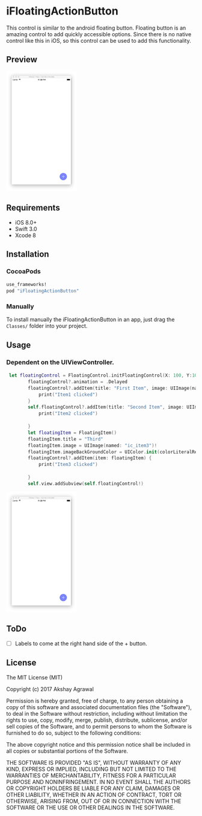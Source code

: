 # iFloatingActionButton

This control is similar to the android floating button. Floating button is an amazing control to add quickly accessible options. Since there is no native control like this in iOS, so this control can be used to add this functionality.
## Preview
<img src="https://github.com/Akshay-iOS-Developer/iFloatingActionButton/blob/master/close.png" width='187' alt="Closed PNG">

## Requirements
* iOS 8.0+
* Swift 3.0
* Xcode 8

## Installation
### CocoaPods
```ruby
use_frameworks!
pod "iFloatingActionButton"
```
### Manually
To install manually the iFloatingActionButton in an app, just drag the `Classes/` folder into your project.

## Usage
### Dependent on the UIViewController.


```swift
 let floatingControl = FloatingControl.initFloatingControl(X: 100, Y:100)
        floatingControl?.animation = .Delayed
        floatingControl?.addItem(title: "First Item", image: UIImage(named: "ic_item1")!) {
            print("Item1 clicked")
        }
        self.floatingControl?.addItem(title: "Second Item", image: UIImage(named: "ic_item2")!) {
            print("Item2 clicked")
            
        }
        let floatingItem = FloatingItem()
        floatingItem.title = "Third"
        floatingItem.image = UIImage(named: "ic_item3")!
        floatingItem.imageBackGroundColor = UIColor.init(colorLiteralRed: 102/255.0, green: 102/255.0, blue: 255/255.0, alpha: 1)
        floatingControl?.addItem(item: floatingItem) {
            print("Item3 clicked")
            
        }
        self.view.addSubview(self.floatingControl!)

```
<img src="https://github.com/Akshay-iOS-Developer/iFloatingActionButton/blob/master/close.png" width='187' alt="Open PNG">


## ToDo
* [ ] Labels to come at the right hand side of the + button.

## License
The MIT License (MIT)

Copyright (c) 2017 Akshay Agrawal

Permission is hereby granted, free of charge, to any person obtaining a copy
of this software and associated documentation files (the "Software"), to deal
in the Software without restriction, including without limitation the rights
to use, copy, modify, merge, publish, distribute, sublicense, and/or sell
copies of the Software, and to permit persons to whom the Software is
furnished to do so, subject to the following conditions:

The above copyright notice and this permission notice shall be included in all
copies or substantial portions of the Software.

THE SOFTWARE IS PROVIDED "AS IS", WITHOUT WARRANTY OF ANY KIND, EXPRESS OR
IMPLIED, INCLUDING BUT NOT LIMITED TO THE WARRANTIES OF MERCHANTABILITY,
FITNESS FOR A PARTICULAR PURPOSE AND NONINFRINGEMENT. IN NO EVENT SHALL THE
AUTHORS OR COPYRIGHT HOLDERS BE LIABLE FOR ANY CLAIM, DAMAGES OR OTHER
LIABILITY, WHETHER IN AN ACTION OF CONTRACT, TORT OR OTHERWISE, ARISING FROM,
OUT OF OR IN CONNECTION WITH THE SOFTWARE OR THE USE OR OTHER DEALINGS IN THE
SOFTWARE.
